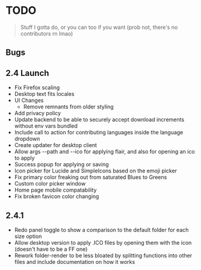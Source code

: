 # TODO

> Stuff I gotta do, or you can too if you want (prob not, there's no contributors rn lmao)

## Bugs

## 2.4 Launch

- Fix Firefox scaling
- Desktop text fits locales
- UI Changes
  - Remove remnants from older styling
- Add privacy policy
- Update backend to be able to securely accept download increments without env vars bundled
- Include call to action for contributing languages inside the language dropdown
- Create updater for desktop client
- Allow args --path and --ico for applying flair, and also for opening an ico to apply
- Success popup for applying or saving
- Icon picker for Lucide and SimpleIcons based on the emoji picker
- Fix primary color freaking out from saturated Blues to Greens
- Custom color picker window
- Home page mobile compatability
- Fix broken favicon color changing

## 2.4.1

- Redo panel toggle to show a comparison to the default folder for each size option
- Allow desktop version to apply .ICO files by opening them with the icon (doesn't have to be a FF one)
- Rework folder-render to be less bloated by splitting functions into other files and include documentation on how it works
